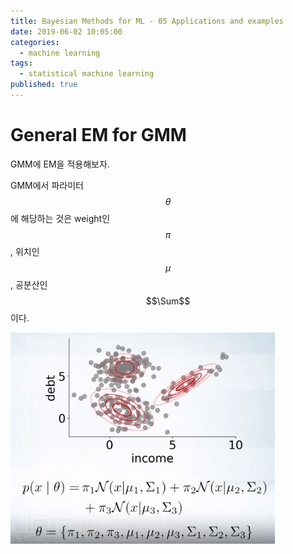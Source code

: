 ```yaml
---
title: Bayesian Methods for ML - 05 Applications and examples
date: 2019-06-02 10:05:00
categories:
  - machine learning
tags:
  - statistical machine learning
published: true
---
```


# General EM for GMM

GMM에 EM을 적용해보자.

GMM에서 파라미터 $$\theta$$에 해당하는 것은 weight인 $$\pi$$, 위치인 $$\mu$$, 공분산인 $$\Sum$$이다.

![](/assets/figures/ML/BM/501.JPG)